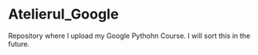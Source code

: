 # Atelierul_Google
Repository where I upload my Google Pythohn Course. I will sort this in the future.
